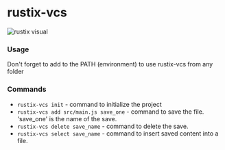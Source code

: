 # rustix-vcs

![rustix visual](https://github.com/nkr413/rustix-vcs/blob/main/docs/pics/rustix-visual-1.png)

### Usage

Don't forget to add to the PATH (environment) to use rustix-vcs from any folder

### Commands
- ```rustix-vcs init``` - command to initialize the project
- ```rustix-vcs add src/main.js save_one``` - command to save the file. 'save_one' is the name of the save.
- ```rustix-vcs delete save_name``` - command to delete the save.
- ```rustix-vcs select save_name``` - command to insert saved content into a file.
